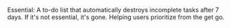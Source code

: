 Essential: A to-do list that automatically destroys incomplete tasks after 7 days. If it's not essential, it's gone. Helping users prioritize from the get go.
